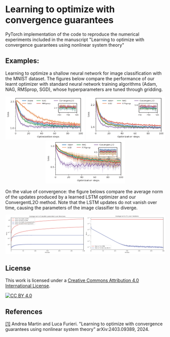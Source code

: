 # Learning to optimize with convergence guarantees

PyTorch implementation of the code to reproduce the numerical experiments included in the manuscript "Learning to optimize with convergence guarantees using nonlinear system theory"

## Examples: 
Learning to optimize a shallow neural network for image classification with the MNIST dataset. The figures below compare the performance of our learnt optimizer with standard neural network training algorithms (Adam, NAG, RMSprop, SGD), whose hyperparameters are tuned through gridding.


<p align="center">
<img src="./figures/tanh_normal_zoomed.png" width="250"/>
<img src="./figures/sigmoid_normal_zoomed.png" width="250"/>
  <img src="./figures/relu_normal_zoomed.png" width="250"/>
</p> 

On the value of convergence: the figure belows compare the average norm of the updates produced by a learned LSTM optimizer and our ConvergentL2O method. Note that the LSTM updates do not vanish over time, causing the parameters of the image classifier to diverge.


<p align="center">
<img src="./figures/comparison.png" width="750"/>
</p> 

## License
This work is licensed under a
[Creative Commons Attribution 4.0 International License][cc-by].

[![CC BY 4.0][cc-by-image]][cc-by] 

[cc-by]: http://creativecommons.org/licenses/by/4.0/
[cc-by-image]: https://i.creativecommons.org/l/by/4.0/88x31.png
[cc-by-shield]: https://img.shields.io/badge/License-CC%20BY%204.0-lightgrey.svg

## References
[[1]](https://arxiv.org/abs/2403.09389) Andrea Martin and Luca Furieri.
"Learning to optimize with convergence guarantees using nonlinear system theory"
arXiv:2403.09389, 2024.
